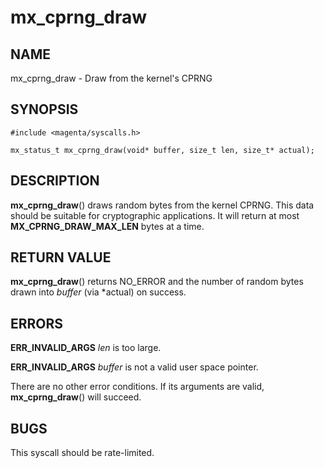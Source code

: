 # mx_cprng_draw

## NAME

mx_cprng_draw - Draw from the kernel's CPRNG

## SYNOPSIS

```
#include <magenta/syscalls.h>

mx_status_t mx_cprng_draw(void* buffer, size_t len, size_t* actual);
```

## DESCRIPTION

**mx_cprng_draw**() draws random bytes from the kernel CPRNG.  This data should be
suitable for cryptographic applications.  It will return at most
**MX_CPRNG_DRAW_MAX_LEN** bytes at a time.

## RETURN VALUE

**mx_cprng_draw**() returns NO_ERROR and the number of random bytes
drawn into *buffer* (via *actual) on success.

## ERRORS

**ERR_INVALID_ARGS**  *len* is too large.

**ERR_INVALID_ARGS**  *buffer* is not a valid user space pointer.

There are no other error conditions.  If its arguments are valid,
**mx_cprng_draw**() will succeed.

## BUGS

This syscall should be rate-limited.
